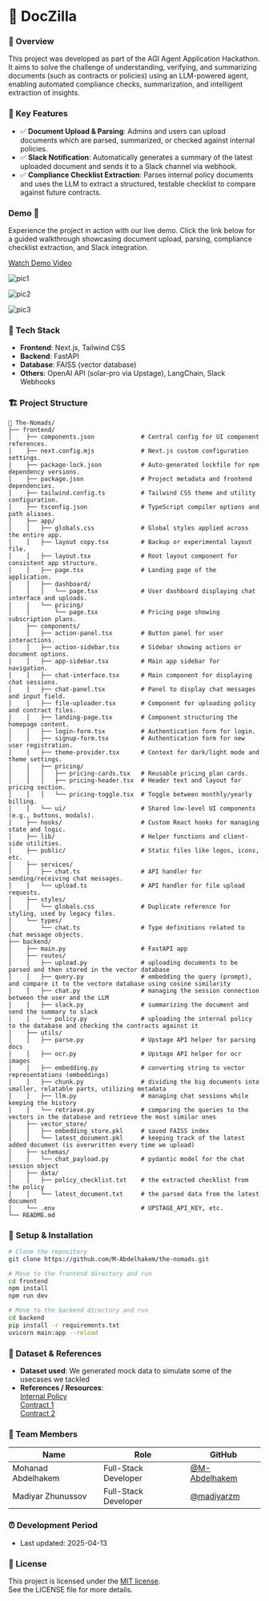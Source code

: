 # 📄 DocZilla

### 📌 Overview
This project was developed as part of the AGI Agent Application Hackathon. It aims to solve the challenge of understanding, verifying, and summarizing documents (such as contracts or policies) using an LLM-powered agent, enabling automated compliance checks, summarization, and intelligent extraction of insights.

### 🚀 Key Features
- ✅ **Document Upload & Parsing**: Admins and users can upload documents which are parsed, summarized, or checked against internal policies.
- ✅ **Slack Notification**: Automatically generates a summary of the latest uploaded document and sends it to a Slack channel via webhook.
- ✅ **Compliance Checklist Extraction**: Parses internal policy documents and uses the LLM to extract a structured, testable checklist to compare against future contracts.
### Demo 🎉
Experience the project in action with our live demo. Click the link below for a guided walkthrough showcasing document upload, parsing, compliance checklist extraction, and Slack integration.

[Watch Demo Video](https://drive.google.com/file/d/16xkGJr7-6aurjEV-tFU9HOB-LRJxrJI7/view?usp=sharing)

![pic1](/screenshots/pic1.jpg)

![pic2](/screenshots/pic2.jpg)

![pic3](/screenshots/pic3.jpg)

### 🧩 Tech Stack
- **Frontend**: Next.js, Tailwind CSS
- **Backend**: FastAPI
- **Database**: FAISS (vector database)
- **Others**: OpenAI API (solar-pro via Upstage), LangChain, Slack Webhooks

### 🏗️ Project Structure
```
📁 The-Nomads/
├── frontend/
│    ├── components.json             # Central config for UI component references.
│    ├── next.config.mjs             # Next.js custom configuration settings.
│    ├── package-lock.json           # Auto-generated lockfile for npm dependency versions.
│    ├── package.json                # Project metadata and frontend dependencies.
│    ├── tailwind.config.ts          # Tailwind CSS theme and utility configuration.
│    ├── tsconfig.json               # TypeScript compiler options and path aliases.
│    ├── app/
│    │   ├── globals.css             # Global styles applied across the entire app.
│    │   ├── layout copy.tsx         # Backup or experimental layout file.
│    │   ├── layout.tsx              # Root layout component for consistent app structure.
│    │   ├── page.tsx                # Landing page of the application.
│    │   ├── dashboard/
│    │   │   └── page.tsx            # User dashboard displaying chat interface and uploads.
│    │   └── pricing/
│    │       └── page.tsx            # Pricing page showing subscription plans.
│    ├── components/
│    │   ├── action-panel.tsx        # Button panel for user interactions.
│    │   ├── action-sidebar.tsx      # Sidebar showing actions or document options.
│    │   ├── app-sidebar.tsx         # Main app sidebar for navigation.
│    │   ├── chat-interface.tsx      # Main component for displaying chat sessions.
│    │   ├── chat-panel.tsx          # Panel to display chat messages and input field.
│    │   ├── file-uploader.tsx       # Component for uploading policy and contract files.
│    │   ├── landing-page.tsx        # Component structuring the homepage content.
│    │   ├── login-form.tsx          # Authentication form for login.
│    │   ├── signup-form.tsx         # Authentication form for new user registration.
│    │   ├── theme-provider.tsx      # Context for dark/light mode and theme settings.
│    │   ├── pricing/
│    │   │   ├── pricing-cards.tsx   # Reusable pricing plan cards.
│    │   │   ├── pricing-header.tsx  # Header text and layout for pricing section.
│    │   │   └── pricing-toggle.tsx  # Toggle between monthly/yearly billing.
│    │   └── ui/                     # Shared low-level UI components (e.g., buttons, modals).
│    ├── hooks/                      # Custom React hooks for managing state and logic.
│    ├── lib/                        # Helper functions and client-side utilities.
│    ├── public/                     # Static files like logos, icons, etc.
│    ├── services/
│    │   ├── chat.ts                 # API handler for sending/receiving chat messages.
│    │   └── upload.ts               # API handler for file upload requests.
│    ├── styles/
│    │   └── globals.css             # Duplicate reference for styling, used by legacy files.
│    └── types/
│        └── chat.ts                 # Type definitions related to chat message objects.
├── backend/
│    ├── main.py                     # FastAPI app
│    ├── routes/
│    │   ├── upload.py               # uploading documents to be parsed and then stored in the vector database
│    │   ├── query.py                # embedding the query (prompt), and compare it to the vectore database using cosine similarity
│    │   ├── chat.py                 # managing the session connection between the user and the LLM
│    │   ├── slack.py                # summarizing the document and send the summary to slack
│    │   └── policy.py               # uploading the internal policy to the database and checking the contracts against it
│    ├── utils/
│    │   ├── parse.py                # Upstage API helper for parsing docs
│    │   ├── ocr.py                  # Upstage API helper for ocr images
│    │   ├── embedding.py            # converting string to vector representations (embeddings)
│    │   ├── chunk.py                # dividing the big documents into smaller, relatable parts, utilizing metadata
│    │   ├── llm.py                  # managing chat sessions while keeping the history
│    │   └── retrieve.py             # comparing the queries to the vectors in the database and retrieve the most similar ones
│    ├── vector_store/
│    │   ├── embedding_store.pkl     # saved FAISS index
│    │   └── latest_document.pkl     # keeping track of the latest added document (is overwritten every time we upload)
│    ├── schemas/
│    │   └── chat_payload.py         # pydantic model for the chat session object
│    ├── data/
│    │   ├── policy_checklist.txt    # the extracted checklist from the policy
│    │   └── latest_document.txt     # the parsed data from the latest document
│    └── .env                        # UPSTAGE_API_KEY, etc.
└── README.md
```

### 🔧 Setup & Installation

```bash
# Clone the repository
git clone https://github.com/M-Abdelhakem/the-nomads.git

# Move to the frontend directory and run
cd frontend
npm install
npm run dev

# Move to the backend directory and run
cd backend
pip install -r requirements.txt
uvicorn main:app --reload
```

### 📁 Dataset & References
- **Dataset used**: We generated mock data to simulate some of the usecases we tackled
- **References / Resources**:  
[Internal Policy](https://docs.google.com/document/d/1XjfkSbxQ71sWHhwZoj0pSUSvL26ohWWMSRlrKMtejeE/edit?usp=sharing)  
[Contract 1](https://docs.google.com/document/d/15c5c4Q74BrJIYqFnrnuER_DL_DUXL1kRM2-6qZOUvFk/edit?usp=sharing)  
[Contract 2](https://docs.google.com/document/d/1YufhygMcE5dVumpEL7naMiaBGG6DSTW3HV1vMPWIKKs/edit?usp=sharing)  

### 🙌 Team Members

| Name        | Role               | GitHub                             |
|-------------|--------------------|------------------------------------|
| Mohanad Abdelhakem     | Full-Stack Developer | [@M-Abdelhakem](https://github.com/M-Abdelhakem) |
| Madiyar Zhunussov  | Full-Stack Developer  | [@madiyarzm](https://github.com/madiyarzm) |

### ⏰ Development Period
- Last updated: 2025-04-13

### 📄 License
This project is licensed under the [MIT license](https://opensource.org/licenses/MIT).  
See the LICENSE file for more details.
